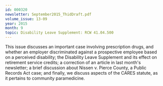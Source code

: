 ```yaml
---
id: 000320
newsletter: September2015_ThidDraft.pdf
volume_issue: 13-09
year: 2015
month: 9
topic: Disability Leave Supplement: RCW 41.04.500
---
```


This issue discusses an important case involving prescription drugs, and whether an employer discriminated against a prospective employee based on a perceived disability; the Disability Leave Supplement and its effect on retirement service credits; a correction of an article in last month's newsletter; a brief discussion about Nissen v. Pierce County, a Public Records Act case; and finally, we discuss aspects of the CARES statute, as it pertains to community paramedicine.